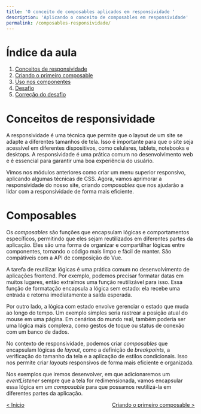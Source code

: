```yaml
---
title: 'O conceito de composables aplicados em responsividade '
description: 'Aplicando o conceito de composables em responsividade'
permalink: /composables-responsividade/
---
```


# Índice da aula

1. [Conceitos de responsividade](#conceitos-de-responsividade)
2. [Criando o primeiro composable](criando-um-composable.html)
3. [Uso nos componentes](uso-nos-componentes.html)
4. [Desafio](desafio.html)
5. [Correção do desafio](correcao.html)

# Conceitos de responsividade

A responsividade é uma técnica que permite que o layout de um site se adapte a diferentes tamanhos de tela. Isso é importante para que o site seja acessível em diferentes dispositivos, como celulares, tablets, notebooks e desktops. A responsividade é uma prática comum no desenvolvimento web e é essencial para garantir uma boa experiência do usuário.

Vimos nos módulos anteriores como criar um menu superior responsivo, aplicando algumas técnicas de CSS. Agora, vamos aprimorar a responsividade do nosso site, criando _composables_ que nos ajudarão a lidar com a responsividade de forma mais eficiente.

# Composables

Os _composables_ são funções que encapsulam lógicas e comportamentos específicos, permitindo que eles sejam reutilizados em diferentes partes da aplicação. Eles são uma forma de organizar e compartilhar lógicas entre componentes, tornando o código mais limpo e fácil de manter. São compátiveis com a API de composição do Vue.

A tarefa de reutilizar lógicas é uma prática comum no desenvolvimento de aplicações frontend. Por exemplo, podemos precisar formatar datas em muitos lugares, então extraímos uma função reutilizável para isso. Essa função de formatação encapsula a lógica sem estado: ela recebe uma entrada e retorna imediatamente a saída esperada.

Por outro lado, a lógica com estado envolve gerenciar o estado que muda ao longo do tempo. Um exemplo simples seria rastrear a posição atual do mouse em uma página. Em cenários do mundo real, também poderia ser uma lógica mais complexa, como gestos de toque ou status de conexão com um banco de dados.

No contexto de responsividade, podemos criar _composables_ que encapsulam lógicas de _layout_, como a definição de _breakpoints_, a verificação do tamanho da tela e a aplicação de estilos condicionais. Isso nos permite criar _layouts_ responsivos de forma mais eficiente e organizada.

Nos exemplos que iremos desenvolver, em que adicionaremos um _eventListener_ sempre que a tela for redimensionada, vamos encapsular essa lógica em um _composable_ para que possamos reutilizá-la em diferentes partes da aplicação.

<span style="display: flex; justify-content: space-between;"><span>[&lt; Início](../ 'Início')</span> <span>[Criando o primeiro composable &gt;](criando-um-composable.html 'Próximo')</span></span>
